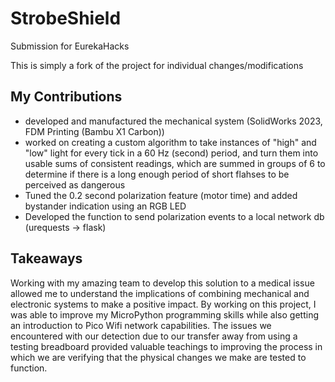 # StrobeShield
Submission for EurekaHacks

This is simply a fork of the project for individual changes/modifications

## My Contributions
- developed and manufactured the mechanical system (SolidWorks 2023, FDM Printing (Bambu X1 Carbon))
- worked on creating a custom algorithm to take instances of "high" and "low" light for every tick in a 60 Hz (second) period, and turn them into usable sums of consistent readings, which are summed in groups of 6 to determine if there is a long enough period of short flahses to be perceived as dangerous
- Tuned the 0.2 second polarization feature (motor time) and added bystander indication using an RGB LED
- Developed the function to send polarization events to a local network db (urequests -> flask)

## Takeaways
Working with my amazing team to develop this solution to a medical issue allowed me to understand the implications of combining mechanical and electronic systems to make a positive impact. By working on this project, I was able to improve my MicroPython programming skills while also getting an introduction to Pico Wifi network capabilities. The issues we encountered with our detection due to our transfer away from using a testing breadboard provided valuable teachings to improving the process in which we are verifying that the physical changes we make are tested to function. 
